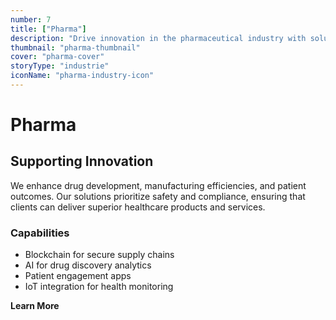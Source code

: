 ```yaml
---
number: 7
title: ["Pharma"]
description: "Drive innovation in the pharmaceutical industry with solutions that enhance research, streamline production, and ensure regulatory compliance."
thumbnail: "pharma-thumbnail"
cover: "pharma-cover"
storyType: "industrie"
iconName: "pharma-industry-icon"
---
```


# Pharma

## Supporting Innovation

We enhance drug development, manufacturing efficiencies, and patient outcomes. Our solutions prioritize safety and compliance, ensuring that clients can deliver superior healthcare products and services.

### Capabilities

* Blockchain for secure supply chains
* AI for drug discovery analytics
* Patient engagement apps
* IoT integration for health monitoring

**Learn More**